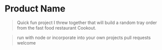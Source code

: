 # Product Name
> Quick fun project I threw together that will build a random tray order from the fast food restaurant Cookout.

> run with node or incorporate into your own projects
> pull requests welcome
